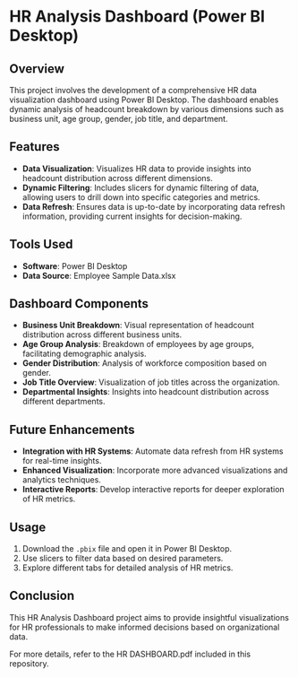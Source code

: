 # HR Analysis Dashboard (Power BI Desktop)

## Overview
This project involves the development of a comprehensive HR data visualization dashboard using Power BI Desktop. The dashboard enables dynamic analysis of headcount breakdown by various dimensions such as business unit, age group, gender, job title, and department.

## Features
- **Data Visualization**: Visualizes HR data to provide insights into headcount distribution across different dimensions.
- **Dynamic Filtering**: Includes slicers for dynamic filtering of data, allowing users to drill down into specific categories and metrics.
- **Data Refresh**: Ensures data is up-to-date by incorporating data refresh information, providing current insights for decision-making.

## Tools Used
- **Software**: Power BI Desktop
- **Data Source**: Employee Sample Data.xlsx

## Dashboard Components
- **Business Unit Breakdown**: Visual representation of headcount distribution across different business units.
- **Age Group Analysis**: Breakdown of employees by age groups, facilitating demographic analysis.
- **Gender Distribution**: Analysis of workforce composition based on gender.
- **Job Title Overview**: Visualization of job titles across the organization.
- **Departmental Insights**: Insights into headcount distribution across different departments.

## Future Enhancements
- **Integration with HR Systems**: Automate data refresh from HR systems for real-time insights.
- **Enhanced Visualization**: Incorporate more advanced visualizations and analytics techniques.
- **Interactive Reports**: Develop interactive reports for deeper exploration of HR metrics.

## Usage
1. Download the `.pbix` file and open it in Power BI Desktop.
2. Use slicers to filter data based on desired parameters.
3. Explore different tabs for detailed analysis of HR metrics.

## Conclusion
This HR Analysis Dashboard project aims to provide insightful visualizations for HR professionals to make informed decisions based on organizational data.

For more details, refer to the HR DASHBOARD.pdf included in this repository.
